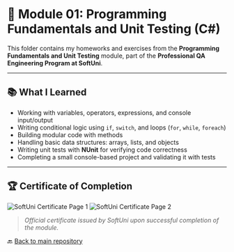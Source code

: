 # 🧪 Module 01: Programming Fundamentals and Unit Testing (C#)

This folder contains my homeworks and exercises from the **Programming Fundamentals and Unit Testing** module, part of the **Professional QA Engineering Program at SoftUni**.

---

## 📚 What I Learned

- Working with variables, operators, expressions, and console input/output
- Writing conditional logic using `if`, `switch`, and loops (`for`, `while`, `foreach`)
- Building modular code with methods
- Handling basic data structures: arrays, lists, and objects
- Writing unit tests with **NUnit** for verifying code correctness
- Completing a small console-based project and validating it with tests

---

## 🏆 Certificate of Completion

![SoftUni Certificate Page 1](https://github.com/user-attachments/assets/0f3a3adb-f924-4888-a348-d27a41fd94f5)
![SoftUni Certificate Page 2](https://github.com/user-attachments/assets/c8e6e118-c940-4c31-a722-1d75a0d08736)

> *Official certificate issued by SoftUni upon successful completion of the module.*



🔙 [Back to main repository](../README.md)
